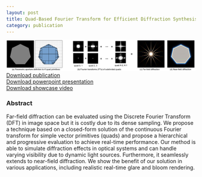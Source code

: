```yaml
---
layout: post
title: Quad-Based Fourier Transform for Efficient Diffraction Synthesis
category: publication
---
```


<img src='/assets/publications/SLE18/SLE18.png' width='1100px'/>
<br>
<a href="/assets/publications/SLE18/SLE18.pdf" download>Download publication</a>
<br>
<a href="http://graphics.tudelft.nl/Publications-new/2018/SLE18/EGSR2018-QuadBasedFourierTransformForEfficientDiffractionSynthesis.pptx" download>Download powerpoint presentation</a>
<br>
<a href="http://graphics.tudelft.nl/Publications-new/2018/SLE18/2018-scandolo-egsr-qft.mp4" download>Download showcase video</a>

### Abstract

Far-field diffraction can be evaluated using the Discrete Fourier Transform (DFT) in image space but it is costly due to its dense sampling. We propose a technique based on a closed-form solution of the continuous Fourier transform for simple vector primitives (quads) and propose a hierarchical and progressive evaluation to achieve real-time performance. Our method is able to simulate diffraction effects in optical systems and can handle varying visibility due to dynamic light sources. Furthermore, it seamlessly extends to near-field diffraction. We show the benefit of our solution in various applications, including realistic real-time glare and bloom rendering. 



